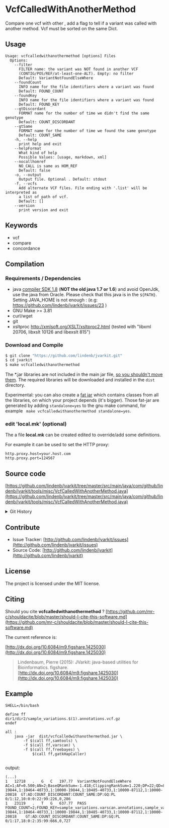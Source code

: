 # VcfCalledWithAnotherMethod

Compare one vcf with other , add a flag to tell if a variant was called with another method. Vcf must be sorted on the same Dict.


## Usage

```
Usage: vcfcalledwithanothermethod [options] Files
  Options:
    --filter
      FILTER name: the variant was NOT found in another VCF 
      (CONTIG/POS/REF/at-least-one-ALT). Empty: no filter
      Default: VariantNotFoundElseWhere
    --foundCount
      INFO name for the file identifiers where a variant was found
      Default: FOUND_COUNT
    --foundKey
      INFO name for the file identifiers where a variant was found
      Default: FOUND_KEY
    --gtDiscordant
      FORMAT name for the number of time we didn't find the same genotype
      Default: COUNT_DISCORDANT
    --gtSame
      FORMAT name for the number of time we found the same genotype
      Default: COUNT_SAME
    -h, --help
      print help and exit
    --helpFormat
      What kind of help
      Possible Values: [usage, markdown, xml]
    --nocallhomref
      NO_CALL is same as HOM_REF
      Default: false
    -o, --output
      Output file. Optional . Default: stdout
    -f, --vcfs
      Add alternate VCF files. File ending with '.list' will be interpreted as 
      a list of path of vcf.
      Default: []
    --version
      print version and exit

```


## Keywords

 * vcf
 * compare
 * concordance


## Compilation

### Requirements / Dependencies

* java [compiler SDK 1.8](http://www.oracle.com/technetwork/java/index.html) (**NOT the old java 1.7 or 1.6**) and avoid OpenJdk, use the java from Oracle. Please check that this java is in the `${PATH}`. Setting JAVA_HOME is not enough : (e.g: https://github.com/lindenb/jvarkit/issues/23 )
* GNU Make >= 3.81
* curl/wget
* git
* xsltproc http://xmlsoft.org/XSLT/xsltproc2.html (tested with "libxml 20706, libxslt 10126 and libexslt 815")


### Download and Compile

```bash
$ git clone "https://github.com/lindenb/jvarkit.git"
$ cd jvarkit
$ make vcfcalledwithanothermethod
```

The *.jar libraries are not included in the main jar file, [so you shouldn't move them](https://github.com/lindenb/jvarkit/issues/15#issuecomment-140099011 ).
The required libraries will be downloaded and installed in the `dist` directory.

Experimental: you can also create a [fat jar](https://stackoverflow.com/questions/19150811/) which contains classes from all the libraries, on which your project depends (it's bigger). Those fat-jar are generated by adding `standalone=yes` to the gnu make command, for example ` make vcfcalledwithanothermethod standalone=yes`.

### edit 'local.mk' (optional)

The a file **local.mk** can be created edited to override/add some definitions.

For example it can be used to set the HTTP proxy:

```
http.proxy.host=your.host.com
http.proxy.port=124567
```
## Source code 

[https://github.com/lindenb/jvarkit/tree/master/src/main/java/com/github/lindenb/jvarkit/tools/misc/VcfCalledWithAnotherMethod.java](https://github.com/lindenb/jvarkit/tree/master/src/main/java/com/github/lindenb/jvarkit/tools/misc/VcfCalledWithAnotherMethod.java)


<details>
<summary>Git History</summary>

```
Thu Jun 29 17:31:10 2017 +0200 ; cont ; https://github.com/lindenb/jvarkit/commit/1aac040bed918f89b1ce68b2c8f7a0c6d5cfddd0
Fri Jun 23 16:37:51 2017 +0200 ; alt vs homref ; https://github.com/lindenb/jvarkit/commit/9ef5f8c8d0b33994515b0faac60e84b275ab34eb
Thu Jun 15 15:30:26 2017 +0200 ; update vcfcalledwithanothermethod, vcfucsc ; https://github.com/lindenb/jvarkit/commit/0efbf47c1a7be8ee9b0a6e2e1dbfd82ae0f8508f
Tue Jun 6 18:06:17 2017 +0200 ; postponed vcf ; https://github.com/lindenb/jvarkit/commit/bcd52318caf3cd76ce8662485ffaacaabde97caf
Sun Jun 4 21:53:22 2017 +0200 ; writing bcf ; https://github.com/lindenb/jvarkit/commit/784fdac37cd7e6eca04e35d0a3ddad8637826b4a
Mon May 22 17:20:59 2017 +0200 ; moving to jcommaner ; https://github.com/lindenb/jvarkit/commit/60cbfa764f7f5bacfdb78e48caf8f9b66e53a6a0
Fri May 5 15:06:21 2017 +0200 ; cont ; https://github.com/lindenb/jvarkit/commit/4d2bbfed84609bdf14eb1b14a35ab24eb8ad5b26
Fri Feb 12 17:17:38 2016 +0100 ; cont ; https://github.com/lindenb/jvarkit/commit/c613240c7f1a266ee7e60083ac906c24588bb4f5
```

</details>

## Contribute

- Issue Tracker: [http://github.com/lindenb/jvarkit/issues](http://github.com/lindenb/jvarkit/issues)
- Source Code: [http://github.com/lindenb/jvarkit](http://github.com/lindenb/jvarkit)

## License

The project is licensed under the MIT license.

## Citing

Should you cite **vcfcalledwithanothermethod** ? [https://github.com/mr-c/shouldacite/blob/master/should-I-cite-this-software.md](https://github.com/mr-c/shouldacite/blob/master/should-I-cite-this-software.md)

The current reference is:

[http://dx.doi.org/10.6084/m9.figshare.1425030](http://dx.doi.org/10.6084/m9.figshare.1425030)

> Lindenbaum, Pierre (2015): JVarkit: java-based utilities for Bioinformatics. figshare.
> [http://dx.doi.org/10.6084/m9.figshare.1425030](http://dx.doi.org/10.6084/m9.figshare.1425030)


## Example


```make
SHELL=/bin/bash

define ff
dir1/dir2/sample_variations.$(1).annotations.vcf.gz
endef

all :
	java -jar  dist/vcfcalledwithanothermethod.jar \
		-f $(call ff,samtools) \
		-f $(call ff,varscan) \
		-f $(call ff,freebayes) \
			$(call ff,gatkHapCaller)
	
```

output:

```
(...)
1	12718	.	G	C	197.77	VariantNotFoundElseWhere	AC=1;AF=0.500;AN=2;BaseQRankSum=-1.418;ClippingRankSum=1.220;DP=22;QD=8.99;ReadPosRankSum=1.022;SEGDUP=1:10485-19844,1:10464-40733,1:10000-19844,1:10485-40733,1:10000-87112,1:10000-20818	GT:AD:COUNT_DISCORDANT:COUNT_SAME:DP:GQ:PL	0/1:12,10:0:0:22:99:226,0,286
1	23119	.	T	G	637.77	PASS	FOUND_COUNT=2;FOUND_KEY=sample_variations.varscan.annotations,sample_variations.samtools.annotations;FS=34.631;GERP_SCORE=-0.558;MLEAC=1;MLEAF=0.500;MQ=25.98;MQ0=0;MQRankSum=-2.888;POLYX=1;PRED=uc010nxq.1|||||intron_variant;QD=18.22;ReadPosRankSum=1.634;SEGDUP=1:10485-19844,1:10464-40733,1:10000-19844,1:10485-40733,1:10000-87112,1:10000-20818	GT:AD:COUNT_DISCORDANT:COUNT_SAME:DP:GQ:PL	0/1:17,18:0:2:35:99:666,0,727

```



